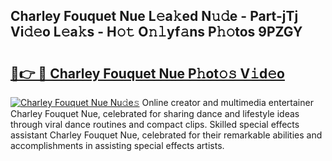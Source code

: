 ## Charley Fouquet Nue L𝚎a𝚔ed N𝚞𝚍e - Part-jTj Vi𝚍𝚎o L𝚎a𝚔s - H𝚘𝚝 O𝚗𝚕yf𝚊ns P𝚑𝚘tos 9PZGY

# <h2><a href="http://kf66yl.oniu.top/?m=Charley+Fouquet+Nue">🔗👉 🔴 Charley Fouquet Nue P𝚑ot𝚘𝚜 V𝚒d𝚎o</a></h2>

[![Charley Fouquet Nue Nu𝚍e𝚜](https://i.imgur.com/0qMVB7G.gif)](http://kf66yl.oniu.top/?m=Charley+Fouquet+Nue)
Online creator and multimedia entertainer Charley Fouquet Nue, celebrated for sharing dance and lifestyle ideas through viral dance routines and compact clips. Skilled special effects assistant Charley Fouquet Nue, celebrated for their remarkable abilities and accomplishments in assisting special effects artists.  
